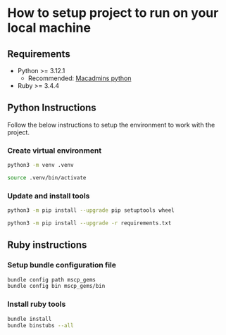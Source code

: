 # How to setup project to run on your local machine

## Requirements

- Python >= 3.12.1
  - Recommended: [Macadmins python](https://github.com/macadmins/python)
- Ruby >= 3.4.4

## Python Instructions

Follow the below instructions to setup the environment to work with the project.

### Create virtual environment

```bash
python3 -m venv .venv

source .venv/bin/activate
```

### Update and install tools

```bash
python3 -m pip install --upgrade pip setuptools wheel

python3 -m pip install --upgrade -r requirements.txt
```

## Ruby instructions

### Setup bundle configuration file

```bash
bundle config path mscp_gems
bundle config bin mscp_gems/bin
```

### Install ruby tools

```bash
bundle install
bundle binstubs --all
```
